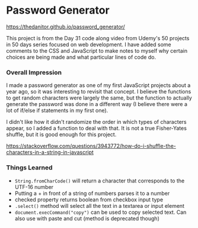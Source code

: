 # Password Generator

https://thedanitor.github.io/password_generator/

This project is from the Day 31 code along video from Udemy's 50 projects in 50 days series focused on web development. I have added some comments to the CSS and JavaScript to make notes to myself why certain choices are being made and what particular lines of code do.

### Overall Impression

I made a password generator as one of my first JavaScript projects about a year ago, so it was interesting to revisit that concept. I believe the functions to get random characters were largely the same, but the function to actually generate the password was done in a different way (I believe there were a lot of if/else if statements in my first one). 

I didn't like how it didn't randomize the order in which types of characters appear, so I added a function to deal with that. It is not a true Fisher-Yates shuffle, but it is good enough for this project.

https://stackoverflow.com/questions/3943772/how-do-i-shuffle-the-characters-in-a-string-in-javascript

### Things Learned

* ```String.fromCharCode()``` will return a character that corresponds to the UTF-16 number 
* Putting a + in front of a string of numbers parses it to a number
* checked property returns boolean from checkbox input type
* ```.select()``` method will select all the text in a textarea or input element
* ```document.execCommand("copy")``` can be used to copy selected text. Can also use with paste and cut (method is deprecated though)